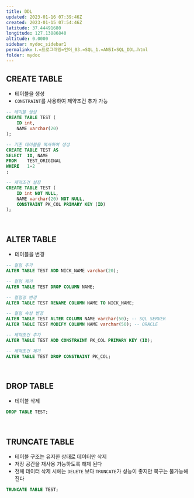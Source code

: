 ```yaml
---
title: DDL
updated: 2023-01-16 07:39:46Z
created: 2023-01-15 07:54:46Z
latitude: 37.44491680
longitude: 127.13886840
altitude: 0.0000
sidebar: mydoc_sidebar1
permalink: Ⅰ.=프로그래밍=언어_03.=SQL_1.=ANSI=SQL_DDL.html
folder: mydoc
---
```


## CREATE TABLE
- 테이블을 생성
- `CONSTRAINT`를 사용하여 제약조건 추가 가능

```sql
-- 테이블 생성
CREATE TABLE TEST (
	ID int,
	NAME varchar(20)
);

-- 기존 테이블을 복사하여 생성
CREATE TABLE TEST AS
SELECT	ID, NAME
FROM	TEST_ORIGINAL
WHERE	1=2
;

-- 제약조건 설정
CREATE TABLE TEST (
	ID int NOT NULL,
	NAME varchar(20) NOT NULL,
	CONSTRAINT PK_COL PRIMARY KEY (ID)
);
```

<br>

## ALTER TABLE
- 테이블을 변경

```sql
-- 컬럼 추가
ALTER TABLE TEST ADD NICK_NAME varchar(20);

-- 컬럼 제거
ALTER TABLE TEST DROP COLUMN NAME;

-- 컬럼명 변경
ALTER TABLE TEST RENAME COLUMN NAME TO NICK_NAME;

-- 컬럼 속성 변경
ALTER TABLE TEST ALTER COLUMN NAME varchar(50); -- SQL SERVER
ALTER TABLE TEST MODIFY COLUMN NAME varchar(50); -- ORACLE

-- 제약조건 추가
ALTER TABLE TEST ADD CONSTRAINT PK_COL PRIMARY KEY (ID);

-- 제약조건 제거
ALTER TABLE TEST DROP CONSTRAINT PK_COL;
```

<br>

## DROP TABLE
- 테이블 삭제

```sql
DROP TABLE TEST;
```

<br>

## TRUNCATE TABLE
- 테이블 구조는 유지한 상태로 데이터만 삭제
- 저장 공간을 재사용 가능하도록 해제 된다
- 전체 데이터 삭제 시에는 `DELETE` 보다 `TRUNCATE`가 성능이 좋지만 복구는 불가능해 진다

```sql
TRUNCATE TABLE TEST;
```
